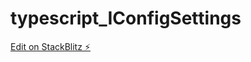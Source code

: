 # typescript_IConfigSettings

[Edit on StackBlitz ⚡️](https://stackblitz.com/edit/typescript-a7gu5y)